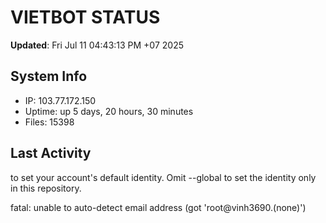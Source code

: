 # VIETBOT STATUS
**Updated**: Fri Jul 11 04:43:13 PM +07 2025

## System Info
- IP: 103.77.172.150
- Uptime: up 5 days, 20 hours, 30 minutes
- Files: 15398

## Last Activity

to set your account's default identity.
Omit --global to set the identity only in this repository.

fatal: unable to auto-detect email address (got 'root@vinh3690.(none)')

